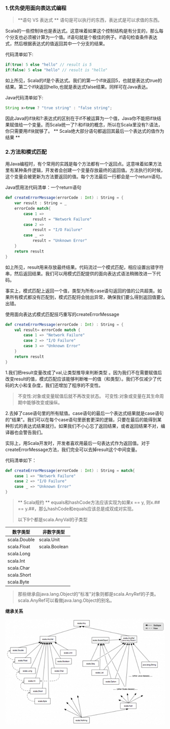 ### 1.优先使用面向表达式编程
> **语句 VS 表达式 **
> 语句是可以执行的东西，表达式是可以求值的东西。

Scala的一些控制块也是表达式。这意味着如果这个控制结构是有分支的，那么每个分支也必须被计算为一个值。if语句就是个极佳的例子。if语句检查条件表达式，然后根据表达式的值返回其中一个分支的结果。

代码清单如下:
``` scala
if(true) 5 else "hello" // result is 5
if(false) 5 else "hello" // result is "hello"
```
如上所见，Scala的if是个表达式。我们的第一个if块返回5，也就是表达式true的结果。第二个if块返回hello,也就是表达式false结果。同样可在Java表达。

Java代码清单如下:
``` java
String x=true ? "true string" : "false string";
```
因此Java的if块和?:表达式的区别在于if不被运算为一个值，Java你不能把if块结果赋值给一个变量。而Scala统一了?:和if块的概念，所以在Scala里没有?:语法，你只需要用if块就够了。
** Scala绝大部分语句都返回其最后一个表达式的值作为结果 **

### 2.方法和模式匹配
用Java编程时，有个常用的实践是每个方法都有一个返回点。这意味着如果方法里有某种条件逻辑，开发者会创建一个变量存放最终的返回值。方法执行的时候，这个变量会被更新为方法要返回的值。每个方法最后一行都会是一个return语句。

Java惯用法代码清单：一个return语句
``` scala
def createErrorMessage(errorCode : Int) : String = {
	var result : String = _
    errorCode match{
    	case 1 =>
        	result = "Network Failure"
        case 2 =>
        	result = "I/O Failure"
        case _ =>
        	result = "Unknown Error"
    }
    return result
}
```
如上所见，result用来存放最终结果。代码流过一个模式匹配，相应设置出错字符串，然后返回结果。我们可以用模式匹配提供的面向表达式语法稍微改进一下代码。

事实上，模式匹配上返回一个值，类型为所有case语句返回的值的公共超类。如果所有模式都没有匹配到，模式匹配将会抛出异常，确保我们要么得到返回值要么出错。

使用面向表达式模式匹配技巧重写的createErrorMessage
``` scala
def createErrorMessage(errorCode : Int) : String = {
	val result= errorCode match {
    	case 1 => "Network Failure"
        case 2 => "I/O Failure"
        case 3 => "Unknown Error"
    }
    return result
}
```
1.我们把result变量改成了val,让类型推导来判断类型                       。因为我们不在需要赋值后改变result的值，模式匹配应该能够判断唯一的值（和类型）。我们不仅减少了代码的大小和复杂度，我们还增加了程序的不变性。

> 不变性:对象或变量赋值后就不再改变状态。
> 可变性:对象或变量在其生命周期中能够改变或操纵。

2.去掉了case语句里的所有赋值。case语句的最后一个表达式结果就是case语句的"结果"。我们可以在每个case语句里嵌套更深的逻辑，只要在最后的能得到某种形式的表达式结果就行。如果我们不小心忘了返回结果，或者返回结果不对，编译器也会警告我们。

实际上，用Scala开发时，开发者喜欢用最后一句表达式作为返回值。对于createErrorMessage方法，我们完全可以去掉result这个中间变量。

代码清单如下：
``` scala
def createErrorMessage(errorCode : Int) : String = match{
	case 1 => "Network Failure"
    case 2 => "I/O Failure"
    case _ => "Unknown Error"
}
```
> ** Scala规约 **
> equals和hashCode方法应该实现为如果x \== y, 则x.## == y.##，那么hashCode和equals应该总是成双成对实现。
>
>
>
>以下9个都是scala.AnyVal的子类型
>
 数字类型      |  非数字类型
 ----------   | ---------
 scala.Double | scala.Unit
 scala.Float  | scala.Boolean
 scala.Long   | 
 scala.Int    | 
 scala.Char   | 
 scala.Short  | 
 scala.Byte   | 
 
> 那些继承自java.lang.Object的"标准"对象则都是scala.AnyRef的子类。scala.AnyRef可以看做java.lang.Object的别名。

**继承关系**

![](./classhierarchy.png)